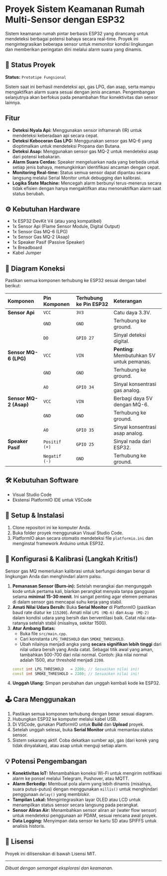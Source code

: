 # Proyek Sistem Keamanan Rumah Multi-Sensor dengan ESP32

Sistem keamanan rumah pintar berbasis ESP32 yang dirancang untuk mendeteksi berbagai potensi bahaya secara real-time. Proyek ini mengintegrasikan beberapa sensor untuk memonitor kondisi lingkungan dan memberikan peringatan dini melalui alarm suara yang dinamis.

## 📜 Status Proyek

**Status:** `Prototipe Fungsional`

Sistem saat ini berhasil mendeteksi api, gas LPG, dan asap, serta mampu mengaktifkan alarm suara sesuai dengan jenis ancaman. Pengembangan selanjutnya akan berfokus pada penambahan fitur konektivitas dan sensor lainnya.

## Fitur

- **Deteksi Nyala Api:** Menggunakan sensor inframerah (IR) untuk mendeteksi keberadaan api secara cepat.
- **Deteksi Kebocoran Gas LPG:** Menggunakan sensor gas MQ-6 yang dioptimalkan untuk mendeteksi Propana dan Butana.
- **Deteksi Asap:** Menggunakan sensor gas MQ-2 untuk mendeteksi asap dari potensi kebakaran.
- **Alarm Suara Cerdas:** Speaker mengeluarkan nada yang berbeda untuk setiap jenis bahaya, memungkinkan identifikasi ancaman dengan cepat.
- **Monitoring Real-time:** Status semua sensor dapat dipantau secara langsung melalui Serial Monitor untuk debugging dan kalibrasi.
- **Logika State Machine:** Mencegah alarm berbunyi terus-menerus secara tidak efisien dengan hanya mengaktifkan atau menonaktifkan alarm saat status berubah.

## ⚙️ Kebutuhan Hardware

- 1x ESP32 DevKit V4 (atau yang kompatibel)
- 1x Sensor Api (Flame Sensor Module, Digital Output)
- 1x Sensor Gas MQ-6 (LPG)
- 1x Sensor Gas MQ-2 (Asap)
- 1x Speaker Pasif (Passive Speaker)
- 1x Breadboard
- Kabel Jumper

## 🔌 Diagram Koneksi

Pastikan semua komponen terhubung ke ESP32 sesuai dengan tabel berikut:

| Komponen | Pin Komponen | Terhubung ke Pin ESP32 | Keterangan |
| :--- | :--- | :--- | :--- |
| **Sensor Api** | `VCC` | `3V3` | Catu daya 3.3V. |
| | `GND` | `GND` | Terhubung ke ground. |
| | `DO` | `GPIO 27` | Sinyal deteksi digital. |
| **Sensor MQ-6 (LPG)** | `VCC` | `VIN` | **Penting:** Membutuhkan 5V untuk pemanas. |
| | `GND` | `GND` | Terhubung ke ground. |
| | `AO` | `GPIO 34` | Sinyal konsentrasi gas analog. |
| **Sensor MQ-2 (Asap)** | `VCC` | `VIN` | Berbagi daya 5V dengan MQ-6. |
| | `GND` | `GND` | Terhubung ke ground. |
| | `AO` | `GPIO 35` | Sinyal konsentrasi asap analog. |
| **Speaker Pasif** | `Positif (+)` | `GPIO 25` | Sinyal nada dari ESP32. |
| | `Negatif (-)` | `GND` | Terhubung ke ground. |

## 🛠️ Kebutuhan Software

- Visual Studio Code
- Ekstensi PlatformIO IDE untuk VSCode

## 🚀 Setup & Instalasi

1.  Clone repositori ini ke komputer Anda.
2.  Buka folder proyek menggunakan Visual Studio Code.
3.  PlatformIO akan secara otomatis mendeteksi file `platformio.ini` dan menginstal framework Arduino untuk ESP32.

## 🔬 Konfigurasi & Kalibrasi (Langkah Kritis!)

Sensor gas MQ memerlukan kalibrasi untuk berfungsi dengan benar di lingkungan Anda dan menghindari alarm palsu.

1.  **Pemanasan Sensor (Burn-in):** Setelah merangkai dan mengunggah kode untuk pertama kali, biarkan perangkat menyala tanpa gangguan selama **minimal 15-30 menit**. Ini sangat penting agar elemen pemanas di dalam sensor gas mencapai suhu kerja yang stabil.
2.  **Amati Nilai Udara Bersih:** Buka **Serial Monitor** di PlatformIO (pastikan baud rate diatur ke `115200`). Amati nilai `LPG (MQ-6)` dan `Asap (MQ-2)` dalam kondisi udara yang bersih dan berventilasi baik. Catat nilai rata-ratanya setelah stabil (misalnya, sekitar 1500).
3.  **Atur Ambang Batas:**
    - Buka file `src/main.cpp`.
    - Cari konstanta `LPG_THRESHOLD` dan `SMOKE_THRESHOLD`.
    - Ubah nilainya menjadi angka yang **secara signifikan lebih tinggi** dari nilai udara bersih yang Anda catat. Sebagai titik awal yang aman, tambahkan 500-700 dari nilai normal. Contoh: jika nilai normal adalah 1500, atur threshold menjadi `2200`.
    ```cpp
    const int LPG_THRESHOLD   = 2200; // Sesuaikan nilai ini!
    const int SMOKE_THRESHOLD = 2200; // Sesuaikan nilai ini!
    ```
4.  **Unggah Ulang:** Simpan perubahan dan unggah kembali kode ke ESP32.

## 🕹️ Cara Menggunakan

1.  Pastikan semua komponen terhubung dengan benar sesuai diagram.
2.  Hubungkan ESP32 ke komputer melalui kabel USB.
3.  Di VSCode, gunakan PlatformIO untuk **Build** dan **Upload** proyek.
4.  Setelah unggah selesai, buka **Serial Monitor** untuk memantau status sensor.
5.  Sistem sekarang aktif. Coba dekatkan sumber api, gas (dari korek yang tidak dinyalakan), atau asap untuk menguji setiap alarm.

## 💡 Potensi Pengembangan

- **Konektivitas IoT:** Menambahkan koneksi Wi-Fi untuk mengirim notifikasi alarm ke ponsel melalui Telegram, Pushover, atau MQTT.
- **Alarm Berkedip:** Membuat pola alarm yang lebih dinamis (misalnya, suara putus-putus) dengan menggunakan `millis()` untuk menghindari penggunaan `delay()` yang memblokir.
- **Tampilan Lokal:** Mengintegrasikan layar OLED atau LCD untuk menampilkan status sensor secara langsung pada perangkat.
- **Sensor Aliran Air:** Menambahkan sensor aliran air (water flow sensor) untuk mendeteksi penggunaan air PDAM, sesuai rencana awal proyek.
- **Data Logging:** Menyimpan data sensor ke kartu SD atau SPIFFS untuk analisis historis.

## 📄 Lisensi

Proyek ini dilisensikan di bawah Lisensi MIT.

---
*Dibuat dengan semangat eksplorasi dan keamanan.*